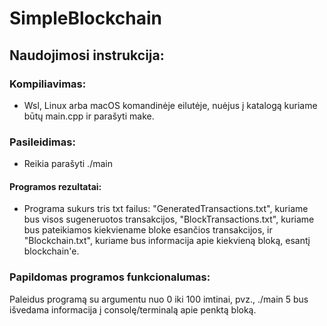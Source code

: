 # SimpleBlockchain
## Naudojimosi instrukcija:
### Kompiliavimas:
* Wsl, Linux arba macOS komandinėje eilutėje, nuėjus į katalogą kuriame būtų main.cpp ir parašyti make.
### Pasileidimas:
* Reikia parašyti ./main
#### Programos rezultatai:
* Programa sukurs tris txt failus: "GeneratedTransactions.txt", kuriame bus visos sugeneruotos transakcijos, "BlockTransactions.txt", kuriame bus pateikiamos kiekviename bloke esančios transakcijos, ir "Blockchain.txt", kuriame bus informacija apie kiekvieną bloką, esantį blockchain'e.
### Papildomas programos funkcionalumas:
Paleidus programą su argumentu nuo 0 iki 100 imtinai, pvz., ./main 5 bus išvedama informacija į consolę/terminalą apie penktą bloką.